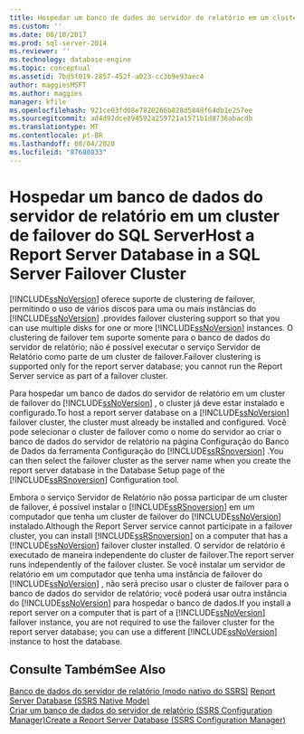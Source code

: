 ```yaml
---
title: Hospedar um banco de dados do servidor de relatório em um cluster de failover do SQL Server | Microsoft Docs
ms.custom: ''
ms.date: 08/10/2017
ms.prod: sql-server-2014
ms.reviewer: ''
ms.technology: database-engine
ms.topic: conceptual
ms.assetid: 7bd5f019-2857-452f-a023-cc3b9e93aec4
author: maggiesMSFT
ms.author: maggies
manager: kfile
ms.openlocfilehash: 921ce03fd08e7820266b828d5848f64db1e257ee
ms.sourcegitcommit: ad4d92dce894592a259721a1571b1d8736abacdb
ms.translationtype: MT
ms.contentlocale: pt-BR
ms.lasthandoff: 08/04/2020
ms.locfileid: "87680833"
---
```

# <a name="host-a-report-server-database-in-a-sql-server-failover-cluster"></a><span data-ttu-id="16e6c-102">Hospedar um banco de dados do servidor de relatório em um cluster de failover do SQL Server</span><span class="sxs-lookup"><span data-stu-id="16e6c-102">Host a Report Server Database in a SQL Server Failover Cluster</span></span>
  [!INCLUDE[ssNoVersion](../../includes/ssnoversion-md.md)] <span data-ttu-id="16e6c-103">oferece suporte de clustering de failover, permitindo o uso de vários discos para uma ou mais instâncias do [!INCLUDE[ssNoVersion](../../includes/ssnoversion-md.md)] .</span><span class="sxs-lookup"><span data-stu-id="16e6c-103">provides failover clustering support so that you can use multiple disks for one or more [!INCLUDE[ssNoVersion](../../includes/ssnoversion-md.md)] instances.</span></span> <span data-ttu-id="16e6c-104">O clustering de failover tem suporte somente para o banco de dados do servidor de relatório; não é possível executar o serviço Servidor de Relatório como parte de um cluster de failover.</span><span class="sxs-lookup"><span data-stu-id="16e6c-104">Failover clustering is supported only for the report server database; you cannot run the Report Server service as part of a failover cluster.</span></span>  
  
 <span data-ttu-id="16e6c-105">Para hospedar um banco de dados do servidor de relatório em um cluster de failover do [!INCLUDE[ssNoVersion](../../includes/ssnoversion-md.md)] , o cluster já deve estar instalado e configurado.</span><span class="sxs-lookup"><span data-stu-id="16e6c-105">To host a report server database on a [!INCLUDE[ssNoVersion](../../includes/ssnoversion-md.md)] failover cluster, the cluster must already be installed and configured.</span></span> <span data-ttu-id="16e6c-106">Você pode selecionar o cluster de failover como o nome do servidor ao criar o banco de dados do servidor de relatório na página Configuração do Banco de Dados da ferramenta Configuração do [!INCLUDE[ssRSnoversion](../../includes/ssrsnoversion-md.md)] .</span><span class="sxs-lookup"><span data-stu-id="16e6c-106">You can then select the failover cluster as the server name when you create the report server database in the Database Setup page of the [!INCLUDE[ssRSnoversion](../../includes/ssrsnoversion-md.md)] Configuration tool.</span></span>  
  
 <span data-ttu-id="16e6c-107">Embora o serviço Servidor de Relatório não possa participar de um cluster de failover, é possível instalar o [!INCLUDE[ssRSnoversion](../../includes/ssrsnoversion-md.md)] em um computador que tenha um cluster de failover do [!INCLUDE[ssNoVersion](../../includes/ssnoversion-md.md)] instalado.</span><span class="sxs-lookup"><span data-stu-id="16e6c-107">Although the Report Server service cannot participate in a failover cluster, you can install [!INCLUDE[ssRSnoversion](../../includes/ssrsnoversion-md.md)] on a computer that has a [!INCLUDE[ssNoVersion](../../includes/ssnoversion-md.md)] failover cluster installed.</span></span> <span data-ttu-id="16e6c-108">O servidor de relatório é executado de maneira independente do cluster de failover.</span><span class="sxs-lookup"><span data-stu-id="16e6c-108">The report server runs independently of the failover cluster.</span></span> <span data-ttu-id="16e6c-109">Se você instalar um servidor de relatório em um computador que tenha uma instância de failover do [!INCLUDE[ssNoVersion](../../includes/ssnoversion-md.md)] , não será preciso usar o cluster de failover para o banco de dados do servidor de relatório; você poderá usar outra instância do [!INCLUDE[ssNoVersion](../../includes/ssnoversion-md.md)] para hospedar o banco de dados.</span><span class="sxs-lookup"><span data-stu-id="16e6c-109">If you install a report server on a computer that is part of a [!INCLUDE[ssNoVersion](../../includes/ssnoversion-md.md)] failover instance, you are not required to use the failover cluster for the report server database; you can use a different [!INCLUDE[ssNoVersion](../../includes/ssnoversion-md.md)] instance to host the database.</span></span>  
  
## <a name="see-also"></a><span data-ttu-id="16e6c-110">Consulte Também</span><span class="sxs-lookup"><span data-stu-id="16e6c-110">See Also</span></span>  
 <span data-ttu-id="16e6c-111">[Banco de dados do servidor de relatório &#40;modo nativo do SSRS&#41;](../report-server/report-server-database-ssrs-native-mode.md) </span><span class="sxs-lookup"><span data-stu-id="16e6c-111">[Report Server Database &#40;SSRS Native Mode&#41;](../report-server/report-server-database-ssrs-native-mode.md) </span></span>  
 [<span data-ttu-id="16e6c-112">Criar um banco de dados do servidor de relatório &#40;SSRS Configuration Manager&#41;</span><span class="sxs-lookup"><span data-stu-id="16e6c-112">Create a Report Server Database  &#40;SSRS Configuration Manager&#41;</span></span>](../../sql-server/install/create-a-report-server-database-ssrs-configuration-manager.md)  
  
  
